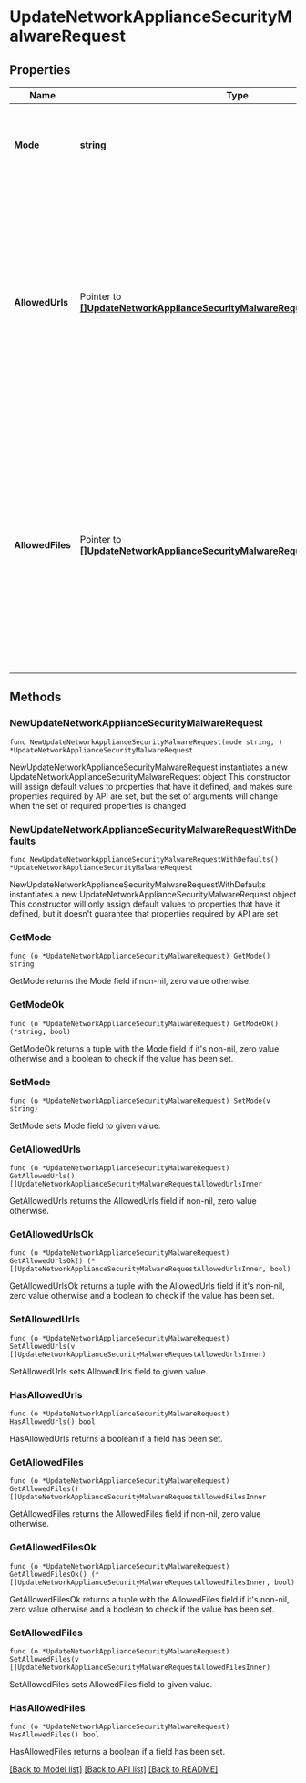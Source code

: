 # UpdateNetworkApplianceSecurityMalwareRequest

## Properties

Name | Type | Description | Notes
------------ | ------------- | ------------- | -------------
**Mode** | **string** | Set mode to &#39;enabled&#39; to enable malware prevention, otherwise &#39;disabled&#39; | 
**AllowedUrls** | Pointer to [**[]UpdateNetworkApplianceSecurityMalwareRequestAllowedUrlsInner**](UpdateNetworkApplianceSecurityMalwareRequestAllowedUrlsInner.md) | The urls that should be permitted by the malware detection engine. If omitted, the current config will remain unchanged. This is available only if your network supports AMP allow listing | [optional] 
**AllowedFiles** | Pointer to [**[]UpdateNetworkApplianceSecurityMalwareRequestAllowedFilesInner**](UpdateNetworkApplianceSecurityMalwareRequestAllowedFilesInner.md) | The sha256 digests of files that should be permitted by the malware detection engine. If omitted, the current config will remain unchanged. This is available only if your network supports AMP allow listing | [optional] 

## Methods

### NewUpdateNetworkApplianceSecurityMalwareRequest

`func NewUpdateNetworkApplianceSecurityMalwareRequest(mode string, ) *UpdateNetworkApplianceSecurityMalwareRequest`

NewUpdateNetworkApplianceSecurityMalwareRequest instantiates a new UpdateNetworkApplianceSecurityMalwareRequest object
This constructor will assign default values to properties that have it defined,
and makes sure properties required by API are set, but the set of arguments
will change when the set of required properties is changed

### NewUpdateNetworkApplianceSecurityMalwareRequestWithDefaults

`func NewUpdateNetworkApplianceSecurityMalwareRequestWithDefaults() *UpdateNetworkApplianceSecurityMalwareRequest`

NewUpdateNetworkApplianceSecurityMalwareRequestWithDefaults instantiates a new UpdateNetworkApplianceSecurityMalwareRequest object
This constructor will only assign default values to properties that have it defined,
but it doesn't guarantee that properties required by API are set

### GetMode

`func (o *UpdateNetworkApplianceSecurityMalwareRequest) GetMode() string`

GetMode returns the Mode field if non-nil, zero value otherwise.

### GetModeOk

`func (o *UpdateNetworkApplianceSecurityMalwareRequest) GetModeOk() (*string, bool)`

GetModeOk returns a tuple with the Mode field if it's non-nil, zero value otherwise
and a boolean to check if the value has been set.

### SetMode

`func (o *UpdateNetworkApplianceSecurityMalwareRequest) SetMode(v string)`

SetMode sets Mode field to given value.


### GetAllowedUrls

`func (o *UpdateNetworkApplianceSecurityMalwareRequest) GetAllowedUrls() []UpdateNetworkApplianceSecurityMalwareRequestAllowedUrlsInner`

GetAllowedUrls returns the AllowedUrls field if non-nil, zero value otherwise.

### GetAllowedUrlsOk

`func (o *UpdateNetworkApplianceSecurityMalwareRequest) GetAllowedUrlsOk() (*[]UpdateNetworkApplianceSecurityMalwareRequestAllowedUrlsInner, bool)`

GetAllowedUrlsOk returns a tuple with the AllowedUrls field if it's non-nil, zero value otherwise
and a boolean to check if the value has been set.

### SetAllowedUrls

`func (o *UpdateNetworkApplianceSecurityMalwareRequest) SetAllowedUrls(v []UpdateNetworkApplianceSecurityMalwareRequestAllowedUrlsInner)`

SetAllowedUrls sets AllowedUrls field to given value.

### HasAllowedUrls

`func (o *UpdateNetworkApplianceSecurityMalwareRequest) HasAllowedUrls() bool`

HasAllowedUrls returns a boolean if a field has been set.

### GetAllowedFiles

`func (o *UpdateNetworkApplianceSecurityMalwareRequest) GetAllowedFiles() []UpdateNetworkApplianceSecurityMalwareRequestAllowedFilesInner`

GetAllowedFiles returns the AllowedFiles field if non-nil, zero value otherwise.

### GetAllowedFilesOk

`func (o *UpdateNetworkApplianceSecurityMalwareRequest) GetAllowedFilesOk() (*[]UpdateNetworkApplianceSecurityMalwareRequestAllowedFilesInner, bool)`

GetAllowedFilesOk returns a tuple with the AllowedFiles field if it's non-nil, zero value otherwise
and a boolean to check if the value has been set.

### SetAllowedFiles

`func (o *UpdateNetworkApplianceSecurityMalwareRequest) SetAllowedFiles(v []UpdateNetworkApplianceSecurityMalwareRequestAllowedFilesInner)`

SetAllowedFiles sets AllowedFiles field to given value.

### HasAllowedFiles

`func (o *UpdateNetworkApplianceSecurityMalwareRequest) HasAllowedFiles() bool`

HasAllowedFiles returns a boolean if a field has been set.


[[Back to Model list]](../README.md#documentation-for-models) [[Back to API list]](../README.md#documentation-for-api-endpoints) [[Back to README]](../README.md)


